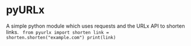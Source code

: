 # pyURLx
A simple python module which uses requests and the URLx API to shorten links.
<code>
from pyurlx import shorten
link = shorten.shorten("example.com")
print(link)
</code>